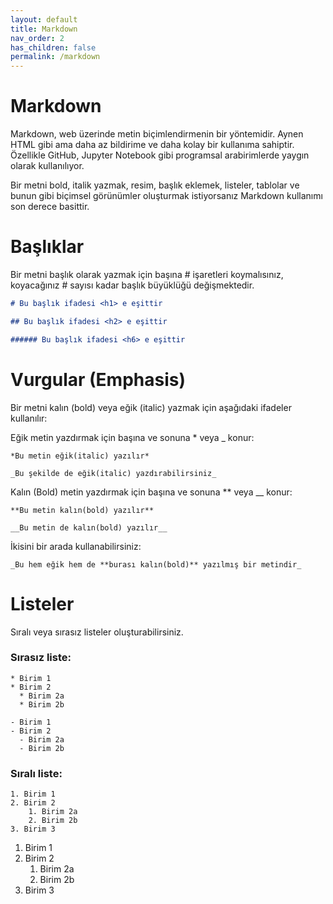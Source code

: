 ```yaml
---
layout: default
title: Markdown
nav_order: 2
has_children: false
permalink: /markdown
---
```


# Markdown

Markdown, web üzerinde metin biçimlendirmenin bir yöntemidir. Aynen HTML gibi ama daha az bildirime ve daha kolay bir kullanıma sahiptir. Özellikle GitHub, Jupyter Notebook gibi programsal arabirimlerde yaygın olarak kullanılıyor.

Bir metni bold, italik yazmak, resim, başlık eklemek, listeler, tablolar ve bunun gibi biçimsel görünümler oluşturmak istiyorsanız Markdown kullanımı son derece basittir.

# Başlıklar

Bir metni başlık olarak yazmak için başına # işaretleri koymalısınız, koyacağınız # sayısı kadar başlık büyüklüğü değişmektedir.

```markdown
# Bu başlık ifadesi <h1> e eşittir

## Bu başlık ifadesi <h2> e eşittir

###### Bu başlık ifadesi <h6> e eşittir
```

# Vurgular (Emphasis)

Bir metni kalın (bold) veya eğik (italic) yazmak için aşağıdaki ifadeler kullanılır:

Eğik metin yazdırmak için başına ve sonuna \* veya \_ konur:

```
*Bu metin eğik(italic) yazılır*

_Bu şekilde de eğik(italic) yazdırabilirsiniz_

```

Kalın (Bold) metin yazdırmak için başına ve sonuna \*\* veya \_\_ konur:

```
**Bu metin kalın(bold) yazılır**

__Bu metin de kalın(bold) yazılır__

```

İkisini bir arada kullanabilirsiniz:

`_Bu hem eğik hem de **burası kalın(bold)** yazılmış bir metindir_`

# Listeler

Sıralı veya sırasız listeler oluşturabilirsiniz.

### Sırasız liste:

```
* Birim 1
* Birim 2
  * Birim 2a
  * Birim 2b
```

```
- Birim 1
- Birim 2
  - Birim 2a
  - Birim 2b
```

### Sıralı liste:

```
1. Birim 1
2. Birim 2
    1. Birim 2a
    2. Birim 2b
3. Birim 3

```

1. Birim 1
2. Birim 2
   1. Birim 2a
   2. Birim 2b
3. Birim 3
